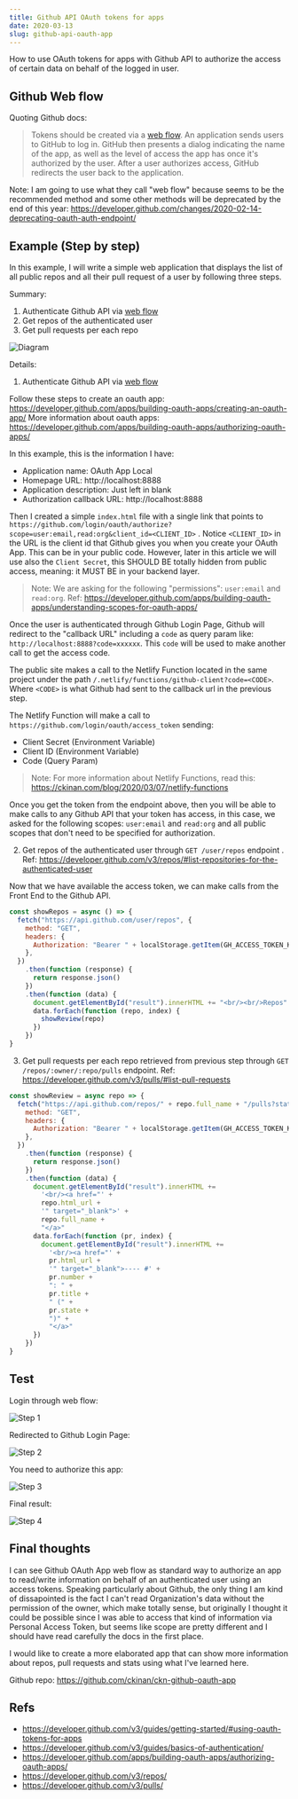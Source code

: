 ```yaml
---
title: Github API OAuth tokens for apps
date: 2020-03-13
slug: github-api-oauth-app
---
```


How to use OAuth tokens for apps with Github API to authorize the access of certain data on behalf of the logged in user.

## Github Web flow

Quoting Github docs:

> Tokens should be created via a [web flow](https://developer.github.com/apps/building-oauth-apps/authorizing-oauth-apps/). An application sends users to GitHub to log in. GitHub then presents a dialog indicating the name of the app, as well as the level of access the app has once it's authorized by the user. After a user authorizes access, GitHub redirects the user back to the application.

Note: I am going to use what they call "web flow" because seems to be the recommended method and some other methods will be deprecated by the end of this year: https://developer.github.com/changes/2020-02-14-deprecating-oauth-auth-endpoint/

## Example (Step by step)

In this example, I will write a simple web application that displays the list of all public repos and all their pull request of a user by following three steps.

Summary:

1. Authenticate Github API via [web flow](https://developer.github.com/apps/building-oauth-apps/authorizing-oauth-apps/)
2. Get repos of the authenticated user
3. Get pull requests per each repo

![Diagram](../images/github-api-oauth-diagram.png)

Details:

1. Authenticate Github API via [web flow](https://developer.github.com/apps/building-oauth-apps/authorizing-oauth-apps/)

Follow these steps to create an oauth app: https://developer.github.com/apps/building-oauth-apps/creating-an-oauth-app/
More information about oauth apps: https://developer.github.com/apps/building-oauth-apps/authorizing-oauth-apps/

In this example, this is the information I have:

- Application name: OAuth App Local
- Homepage URL: http://localhost:8888
- Application description: Just left in blank
- Authorization callback URL: http://localhost:8888

Then I created a simple `index.html` file with a single link that points to `https://github.com/login/oauth/authorize?scope=user:email,read:org&client_id=<CLIENT_ID>` . Notice `<CLIENT_ID>` in the URL is the client id that Github gives you when you create your OAuth App. This can be in your public code. However, later in this article we will use also the `Client Secret`, this SHOULD BE totally hidden from public access, meaning: it MUST BE in your backend layer.

> Note: We are asking for the following "permissions": `user:email` and `read:org`. Ref: https://developer.github.com/apps/building-oauth-apps/understanding-scopes-for-oauth-apps/

Once the user is authenticated through Github Login Page, Github will redirect to the "callback URL" including a `code` as query param like: `http://localhost:8888?code=xxxxxx`. This `code` will be used to make another call to get the access code.

The public site makes a call to the Netlify Function located in the same project under the path `/.netlify/functions/github-client?code=<CODE>`. Where `<CODE>` is what Github had sent to the callback url in the previous step.

The Netlify Function will make a call to `https://github.com/login/oauth/access_token` sending:

- Client Secret (Environment Variable)
- Client ID (Environment Variable)
- Code (Query Param)

> Note: For more information about Netlify Functions, read this: https://ckinan.com/blog/2020/03/07/netlify-functions

Once you get the token from the endpoint above, then you will be able to make calls to any Github API that your token has access, in this case, we asked for the following scopes: `user:email` and `read:org` and all public scopes that don't need to be specified for authorization.

2. Get repos of the authenticated user through `GET /user/repos` endpoint . Ref: https://developer.github.com/v3/repos/#list-repositories-for-the-authenticated-user

Now that we have available the access token, we can make calls from the Front End to the Github API.

```js
const showRepos = async () => {
  fetch("https://api.github.com/user/repos", {
    method: "GET",
    headers: {
      Authorization: "Bearer " + localStorage.getItem(GH_ACCESS_TOKEN_KEY),
    },
  })
    .then(function (response) {
      return response.json()
    })
    .then(function (data) {
      document.getElementById("result").innerHTML += "<br/><br/>Repos"
      data.forEach(function (repo, index) {
        showReview(repo)
      })
    })
}
```

3. Get pull requests per each repo retrieved from previous step through `GET /repos/:owner/:repo/pulls` endpoint. Ref: https://developer.github.com/v3/pulls/#list-pull-requests

```js
const showReview = async repo => {
  fetch("https://api.github.com/repos/" + repo.full_name + "/pulls?state=all", {
    method: "GET",
    headers: {
      Authorization: "Bearer " + localStorage.getItem(GH_ACCESS_TOKEN_KEY),
    },
  })
    .then(function (response) {
      return response.json()
    })
    .then(function (data) {
      document.getElementById("result").innerHTML +=
        '<br/><a href="' +
        repo.html_url +
        '" target="_blank">' +
        repo.full_name +
        "</a>"
      data.forEach(function (pr, index) {
        document.getElementById("result").innerHTML +=
          '<br/><a href="' +
          pr.html_url +
          '" target="_blank">---- #' +
          pr.number +
          ": " +
          pr.title +
          " (" +
          pr.state +
          ")" +
          "</a>"
      })
    })
}
```

## Test

Login through web flow:

![Step 1](../images/github-api-oauth-s1.png)

Redirected to Github Login Page:

![Step 2](../images/github-api-oauth-s2.png)

You need to authorize this app:

![Step 3](../images/github-api-oauth-s3.png)

Final result:

![Step 4](../images/github-api-oauth-s4.png)

## Final thoughts

I can see Github OAuth App web flow as standard way to authorize an app to read/write information on behalf of an authenticated user using an access tokens. Speaking particularly about Github, the only thing I am kind of dissapointed is the fact I can't read Organization's data without the permission of the owner, which make totally sense, but originally I thought it could be possible since I was able to access that kind of information via Personal Access Token, but seems like scope are pretty different and I should have read carefully the docs in the first place.

I would like to create a more elaborated app that can show more information about repos, pull requests and stats using what I've learned here.

Github repo: https://github.com/ckinan/ckn-github-oauth-app

## Refs

- https://developer.github.com/v3/guides/getting-started/#using-oauth-tokens-for-apps
- https://developer.github.com/v3/guides/basics-of-authentication/
- https://developer.github.com/apps/building-oauth-apps/authorizing-oauth-apps/
- https://developer.github.com/v3/repos/
- https://developer.github.com/v3/pulls/
